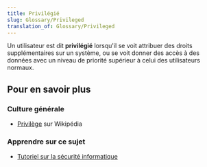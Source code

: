 ```yaml
---
title: Privilégié
slug: Glossary/Privileged
translation_of: Glossary/Privileged
---
```


Un utilisateur est dit **privilégié** lorsqu'il se voit attribuer des droits supplémentaires sur un système, ou se voit donner des accès à des données avec un niveau de priorité supérieur à celui des utilisateurs normaux.

## Pour en savoir plus

### Culture générale

- [Privilège](https://fr.wikipedia.org/wiki/Privilège_(informatique)) sur Wikipédia

### Apprendre sur ce sujet

- [Tutoriel sur la sécurité informatique](/fr/Apprendre/Tutoriels/Les_bases_de_la_sécurité_informatique)
